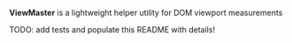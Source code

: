 **ViewMaster** is a lightweight helper utility for DOM viewport measurements

TODO: add tests and populate this README with details!
